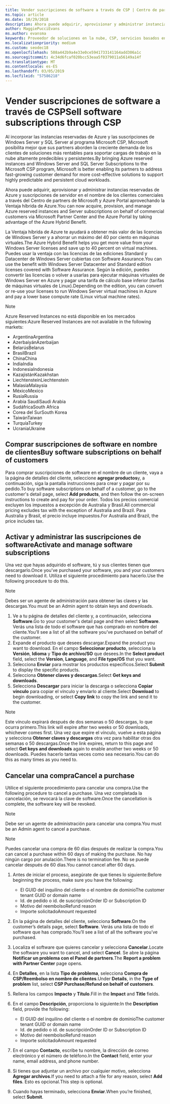 ```yaml
---
title: Vender suscripciones de software a través de CSP | Centro de partners
ms.topic: article
ms.date: 10/29/2018
description: Ahora puede adquirir, aprovisionar y administrar instancias reservadas de Azure y suscripciones de servidor en el nombre de los clientes comerciales a través del Centro de partners de Microsoft y Azure Portal aprovechando la Ventaja híbrida de Azure.
author: MaggiePucciEvans
ms.author: evansma
keywords: Proveedor de soluciones en la nube, CSP, servicios basados en la nube, Azure, RI de Azure, Windows Server, SQL Server, suscripciones de software
ms.localizationpriority: medium
ms.custom: seodec18
ms.openlocfilehash: 508a442b9a4e33e0ce5941733141164add306a1c
ms.sourcegitcommit: 4c34d6fcaf020bcc53eaa5f0379011a56149a14f
ms.translationtype: MT
ms.contentlocale: es-ES
ms.lasthandoff: 03/05/2019
ms.locfileid: "57586218"
---
```

# <a name="sell-software-subscriptions-through-csp"></a><span data-ttu-id="3be4c-104">Vender suscripciones de software a través de CSP</span><span class="sxs-lookup"><span data-stu-id="3be4c-104">Sell software subscriptions through CSP</span></span>

<span data-ttu-id="3be4c-105">Al incorporar las instancias reservadas de Azure y las suscripciones de Windows Server y SQL Server al programa Microsoft CSP, Microsoft posibilita mejor que sus partners aborden la creciente demanda de los clientes de soluciones más rentables para soportar cargas de trabajo en la nube altamente predecibles y persistentes.</span><span class="sxs-lookup"><span data-stu-id="3be4c-105">By bringing Azure reserved instances and Windows Server and SQL Server Subscriptions to the Microsoft CSP program, Microsoft is better enabling its partners to address fast-growing customer demand for more cost-effective solutions to support highly predictable and persistent cloud workloads.</span></span> 

<span data-ttu-id="3be4c-106">Ahora puede adquirir, aprovisionar y administrar instancias reservadas de Azure y suscripciones de servidor en el nombre de los clientes comerciales a través del Centro de partners de Microsoft y Azure Portal aprovechando la Ventaja híbrida de Azure.</span><span class="sxs-lookup"><span data-stu-id="3be4c-106">You can now acquire, provision, and manage Azure reserved instances and Server subscriptions on behalf of commercial customers via Microsoft Partner Center and the Azure Portal by taking advantage of the Azure Hybrid Benefit.</span></span> 

<span data-ttu-id="3be4c-107">La Ventaja híbrida de Azure te ayudará a obtener más valor de las licencias de Windows Server y a ahorrar un máximo del 40 por ciento en máquinas virtuales.</span><span class="sxs-lookup"><span data-stu-id="3be4c-107">The Azure Hybrid Benefit helps you get more value from your Windows Server licenses and save up to 40 percent on virtual machines.</span></span> <span data-ttu-id="3be4c-108">Puedes usar la ventaja con las licencias de las ediciones Standard y Datacenter de Windows Server cubiertas con Software Assurance.</span><span class="sxs-lookup"><span data-stu-id="3be4c-108">You can use the benefit with Windows Server Datacenter and Standard edition licenses covered with Software Assurance.</span></span> <span data-ttu-id="3be4c-109">Según la edición, puedes convertir las licencias o volver a usarlas para ejecutar máquinas virtuales de Windows Server en Azure y pagar una tarifa de cálculo base inferior (tarifas de máquinas virtuales de Linux).</span><span class="sxs-lookup"><span data-stu-id="3be4c-109">Depending on the edition, you can convert or re-use your licenses to run Windows Server virtual machines in Azure and pay a lower base compute rate (Linux virtual machine rates).</span></span>

> [!NOTE]  
> <span data-ttu-id="3be4c-110">Azure Reserved Instances no está disponible en los mercados siguientes:</span><span class="sxs-lookup"><span data-stu-id="3be4c-110">Azure Reserved Instances are not available in the following markets:</span></span>  
> * <span data-ttu-id="3be4c-111">Argentina</span><span class="sxs-lookup"><span data-stu-id="3be4c-111">Argentina</span></span>
> * <span data-ttu-id="3be4c-112">Azerbaiyán</span><span class="sxs-lookup"><span data-stu-id="3be4c-112">Azerbaijan</span></span>
> * <span data-ttu-id="3be4c-113">Belarús</span><span class="sxs-lookup"><span data-stu-id="3be4c-113">Belarus</span></span>
> * <span data-ttu-id="3be4c-114">Brasil</span><span class="sxs-lookup"><span data-stu-id="3be4c-114">Brazil</span></span>
> * <span data-ttu-id="3be4c-115">China</span><span class="sxs-lookup"><span data-stu-id="3be4c-115">China</span></span>
> * <span data-ttu-id="3be4c-116">India</span><span class="sxs-lookup"><span data-stu-id="3be4c-116">India</span></span>
> * <span data-ttu-id="3be4c-117">Indonesia</span><span class="sxs-lookup"><span data-stu-id="3be4c-117">Indonesia</span></span>
> * <span data-ttu-id="3be4c-118">Kazajistán</span><span class="sxs-lookup"><span data-stu-id="3be4c-118">Kazakhstan</span></span>
> * <span data-ttu-id="3be4c-119">Liechtenstein</span><span class="sxs-lookup"><span data-stu-id="3be4c-119">Liechtenstein</span></span>
> * <span data-ttu-id="3be4c-120">Malasia</span><span class="sxs-lookup"><span data-stu-id="3be4c-120">Malaysia</span></span>
> * <span data-ttu-id="3be4c-121">México</span><span class="sxs-lookup"><span data-stu-id="3be4c-121">Mexico</span></span>
> * <span data-ttu-id="3be4c-122">Rusia</span><span class="sxs-lookup"><span data-stu-id="3be4c-122">Russia</span></span>
> * <span data-ttu-id="3be4c-123">Arabia Saudí</span><span class="sxs-lookup"><span data-stu-id="3be4c-123">Saudi Arabia</span></span>
> * <span data-ttu-id="3be4c-124">Sudáfrica</span><span class="sxs-lookup"><span data-stu-id="3be4c-124">South Africa</span></span>
> * <span data-ttu-id="3be4c-125">Corea del Sur</span><span class="sxs-lookup"><span data-stu-id="3be4c-125">South Korea</span></span>
> * <span data-ttu-id="3be4c-126">Taiwán</span><span class="sxs-lookup"><span data-stu-id="3be4c-126">Taiwan</span></span>
> * <span data-ttu-id="3be4c-127">Turquía</span><span class="sxs-lookup"><span data-stu-id="3be4c-127">Turkey</span></span>
> * <span data-ttu-id="3be4c-128">Ucrania</span><span class="sxs-lookup"><span data-stu-id="3be4c-128">Ukraine</span></span>

## <a name="buy-software-subscriptions-on-behalf-of-customers"></a><span data-ttu-id="3be4c-129">Comprar suscripciones de software en nombre de clientes</span><span class="sxs-lookup"><span data-stu-id="3be4c-129">Buy software subscriptions on behalf of customers</span></span>

<span data-ttu-id="3be4c-130">Para comprar suscripciones de software en el nombre de un cliente, vaya a la página de detalles del cliente, seleccione **agregar productos**y, a continuación, siga la pantalla instrucciones para crear y pagar por su pedido.</span><span class="sxs-lookup"><span data-stu-id="3be4c-130">To buy software subscriptions on behalf of a customer, go to the customer's detail page, select **Add products**, and then follow the on-screen instructions to create and pay for your order.</span></span> <span data-ttu-id="3be4c-131">Todos los precios comercial excluyen los impuestos a excepción de Australia y Brasil.</span><span class="sxs-lookup"><span data-stu-id="3be4c-131">All commercial pricing excludes tax with the exception of Australia and Brazil.</span></span> <span data-ttu-id="3be4c-132">Para Australia y Brasil, el precio incluye impuestos.</span><span class="sxs-lookup"><span data-stu-id="3be4c-132">For Australia and Brazil, the price includes tax.</span></span>


## <a name="activate-and-manage-software-subscriptions"></a><span data-ttu-id="3be4c-133">Activar y administrar las suscripciones de software</span><span class="sxs-lookup"><span data-stu-id="3be4c-133">Activate and manage software subscriptions</span></span>

<span data-ttu-id="3be4c-134">Una vez que hayas adquirido el software, tú y sus clientes tienen que descargarlo.</span><span class="sxs-lookup"><span data-stu-id="3be4c-134">Once you’ve purchased your software, you and your customers need to download it.</span></span> <span data-ttu-id="3be4c-135">Utiliza el siguiente procedimiento para hacerlo.</span><span class="sxs-lookup"><span data-stu-id="3be4c-135">Use the following procedure to do this.</span></span> 

>[!NOTE]
><span data-ttu-id="3be4c-136">Debes ser un agente de administración para obtener las claves y las descargas.</span><span class="sxs-lookup"><span data-stu-id="3be4c-136">You must be an Admin agent to obtain keys and downloads.</span></span> 

1. <span data-ttu-id="3be4c-137">Ve a tu página de detalles del cliente y, a continuación, selecciona **Software**.</span><span class="sxs-lookup"><span data-stu-id="3be4c-137">Go to your customer's detail page and then select **Software**.</span></span> <span data-ttu-id="3be4c-138">Verás una lista de todo el software que has comprado en nombre del cliente.</span><span class="sxs-lookup"><span data-stu-id="3be4c-138">You’ll see a list of all the software you’ve purchased on behalf of the customer.</span></span> 
2.  <span data-ttu-id="3be4c-139">Expande el producto que desees descargar.</span><span class="sxs-lookup"><span data-stu-id="3be4c-139">Expand the product you want to download.</span></span> <span data-ttu-id="3be4c-140">En el campo **Seleccionar producto**, selecciona la **Versión**, **Idioma** y **Tipo de archivo/SO** que desees.</span><span class="sxs-lookup"><span data-stu-id="3be4c-140">In the **Select product** field, select the **Version**, **Language**, and **File type/OS** that you want.</span></span> 
3.  <span data-ttu-id="3be4c-141">Selecciona **Enviar** para mostrar los productos específicos.</span><span class="sxs-lookup"><span data-stu-id="3be4c-141">Select **Submit** to display the specific products.</span></span> 
4.  <span data-ttu-id="3be4c-142">Selecciona **Obtener claves y descargas**.</span><span class="sxs-lookup"><span data-stu-id="3be4c-142">Select **Get keys and downloads**.</span></span> 
5.  <span data-ttu-id="3be4c-143">Selecciona **Descargar** para iniciar la descarga o selecciona **Copiar vínculo** para copiar el vínculo y enviarlo al cliente.</span><span class="sxs-lookup"><span data-stu-id="3be4c-143">Select **Download** to begin downloading, or select **Copy link** to copy the link and send it to the customer.</span></span> 

>[!NOTE]
><span data-ttu-id="3be4c-144">Este vínculo expirará después de dos semanas o 50 descargas, lo que ocurra primero.</span><span class="sxs-lookup"><span data-stu-id="3be4c-144">This link will expire after two weeks or 50 downloads, whichever comes first.</span></span> <span data-ttu-id="3be4c-145">Una vez que expire el vínculo, vuelve a esta página y selecciona **Obtener claves y descargas** otra vez para habilitar otras dos semanas o 50 descargas.</span><span class="sxs-lookup"><span data-stu-id="3be4c-145">Once the link expires, return to this page and select **Get keys and downloads** again to enable another two weeks or 50 downloads.</span></span> <span data-ttu-id="3be4c-146">Puedes hacerlo tantas veces como sea necesario.</span><span class="sxs-lookup"><span data-stu-id="3be4c-146">You can do this as many times as you need to.</span></span> 


## <a name="cancel-a-purchase"></a><span data-ttu-id="3be4c-147">Cancelar una compra</span><span class="sxs-lookup"><span data-stu-id="3be4c-147">Cancel a purchase</span></span>
<span data-ttu-id="3be4c-148">Utilice el siguiente procedimiento para cancelar una compra.</span><span class="sxs-lookup"><span data-stu-id="3be4c-148">Use the following procedure to cancel a purchase.</span></span> <span data-ttu-id="3be4c-149">Una vez completada la cancelación, se revocará la clave de software.</span><span class="sxs-lookup"><span data-stu-id="3be4c-149">Once the cancellation is complete, the software key will be revoked.</span></span> 

>[!NOTE]
><span data-ttu-id="3be4c-150">Debe ser un agente de administración para cancelar una compra.</span><span class="sxs-lookup"><span data-stu-id="3be4c-150">You must be an Admin agent to cancel a purchase.</span></span> 

>[!NOTE]
><span data-ttu-id="3be4c-151">Puedes cancelar una compra de 60 días después de realizar la compra.</span><span class="sxs-lookup"><span data-stu-id="3be4c-151">You can cancel a purchase within 60 days of making the purchase.</span></span> <span data-ttu-id="3be4c-152">No hay ningún cargo por anulación.</span><span class="sxs-lookup"><span data-stu-id="3be4c-152">There is no termination fee.</span></span> <span data-ttu-id="3be4c-153">No se puede cancelar después de 60 días.</span><span class="sxs-lookup"><span data-stu-id="3be4c-153">You cannot cancel after 60 days.</span></span> 

1.  <span data-ttu-id="3be4c-154">Antes de iniciar el proceso, asegúrate de que tienes lo siguiente:</span><span class="sxs-lookup"><span data-stu-id="3be4c-154">Before beginning the process, make sure you have the following:</span></span> 
    -   <span data-ttu-id="3be4c-155">El GUID del inquilino del cliente o el nombre de dominio</span><span class="sxs-lookup"><span data-stu-id="3be4c-155">The customer tenant GUID or domain name</span></span>
    -   <span data-ttu-id="3be4c-156">Id. de pedido o id. de suscripción</span><span class="sxs-lookup"><span data-stu-id="3be4c-156">Order ID or Subscription ID</span></span>
    -   <span data-ttu-id="3be4c-157">Motivo del reembolso</span><span class="sxs-lookup"><span data-stu-id="3be4c-157">Refund reason</span></span>
    -   <span data-ttu-id="3be4c-158">Importe solicitado</span><span class="sxs-lookup"><span data-stu-id="3be4c-158">Amount requested</span></span>

2.  <span data-ttu-id="3be4c-159">En la página de detalles del cliente, selecciona **Software**.</span><span class="sxs-lookup"><span data-stu-id="3be4c-159">On the customer’s details page, select **Software**.</span></span> <span data-ttu-id="3be4c-160">Verás una lista de todo el software que has comprado.</span><span class="sxs-lookup"><span data-stu-id="3be4c-160">You’ll see a list of all the software you’ve purchased.</span></span> 

3.  <span data-ttu-id="3be4c-161">Localiza el software que quieres cancelar y selecciona **Cancelar**.</span><span class="sxs-lookup"><span data-stu-id="3be4c-161">Locate the software you want to cancel, and select **Cancel**.</span></span> <span data-ttu-id="3be4c-162">Se abre la página **Notificar un problema con el Panel de partners**.</span><span class="sxs-lookup"><span data-stu-id="3be4c-162">The **Report a problem with Partner Center** page opens.</span></span> 

4.  <span data-ttu-id="3be4c-163">En **Detalles**, en la lista **Tipo de problema**, selecciona **Compra de CSP/Reembolso en nombre de clientes**.</span><span class="sxs-lookup"><span data-stu-id="3be4c-163">Under **Details**, in the **Type of problem** list, select **CSP Purchase/Refund on behalf of customers**.</span></span>

5.  <span data-ttu-id="3be4c-164">Rellena los campos **Impacto** y **Título**.</span><span class="sxs-lookup"><span data-stu-id="3be4c-164">Fill in the **Impact** and **Title** fields.</span></span> 

6.  <span data-ttu-id="3be4c-165">En el campo **Descripción**, proporciona lo siguiente:</span><span class="sxs-lookup"><span data-stu-id="3be4c-165">In the **Description** field, provide the following:</span></span> 
    -   <span data-ttu-id="3be4c-166">El GUID del inquilino del cliente o el nombre de dominio</span><span class="sxs-lookup"><span data-stu-id="3be4c-166">The customer tenant GUID or domain name</span></span>
    -   <span data-ttu-id="3be4c-167">Id. de pedido o id. de suscripción</span><span class="sxs-lookup"><span data-stu-id="3be4c-167">Order ID or Subscription ID</span></span>
    -   <span data-ttu-id="3be4c-168">Motivo del reembolso</span><span class="sxs-lookup"><span data-stu-id="3be4c-168">Refund reason</span></span>
    -   <span data-ttu-id="3be4c-169">Importe solicitado</span><span class="sxs-lookup"><span data-stu-id="3be4c-169">Amount requested</span></span>

7.  <span data-ttu-id="3be4c-170">En el campo **Contacto**, escribe tu nombre, la dirección de correo electrónico y el número de teléfono.</span><span class="sxs-lookup"><span data-stu-id="3be4c-170">In the **Contact** field, enter your name, email address, and phone number.</span></span> 

8.  <span data-ttu-id="3be4c-171">Si tienes que adjuntar un archivo por cualquier motivo, selecciona **Agregar archivos**.</span><span class="sxs-lookup"><span data-stu-id="3be4c-171">If you need to attach a file for any reason, select **Add files**.</span></span> <span data-ttu-id="3be4c-172">Esto es opcional.</span><span class="sxs-lookup"><span data-stu-id="3be4c-172">This step is optional.</span></span> 

9.  <span data-ttu-id="3be4c-173">Cuando hayas terminado, selecciona **Enviar**.</span><span class="sxs-lookup"><span data-stu-id="3be4c-173">When you’re finished, select **Submit**.</span></span>
